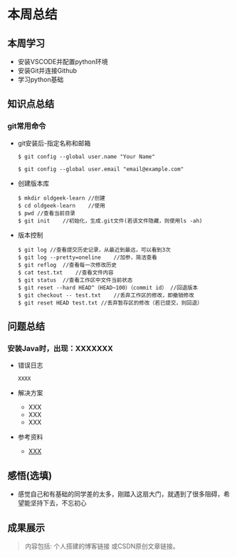 # 本周总结

## 本周学习


- 安装VSCODE并配置python环境
- 安装Git并连接Github
- 学习python基础

## 知识点总结

### git常用命令

- git安装后-指定名称和邮箱

  ```
  $ git config --global user.name "Your Name"
   
  $ git config --global user.email "email@example.com"
  ```

- 创建版本库

  ```
  $ mkdir oldgeek-learn	//创建
  $ cd oldgeek-learn	//使用
  $ pwd	//查看当前目录
  $ git init	//初始化，生成.git文件(若该文件隐藏，则使用ls -ah)
  ```

- 版本控制

  ```
  $ git log	//查看提交历史记录，从最近到最远，可以看到3次
  $ git log --pretty=oneline	//加参，简洁查看
  $ git reflog	//查看每一次修改历史
  $ cat test.txt	//查看文件内容
  $ git status	//查看工作区中文件当前状态
  $ git reset --hard HEAD^（HEAD~100）（commit id）	//回退版本
  $ git checkout -- test.txt	//丢弃工作区的修改，即撤销修改
  $ git reset HEAD test.txt	//丢弃暂存区的修改（若已提交，则回退）
  ```

## 问题总结

### 安装Java时，出现：XXXXXXX

- 错误日志

  ```
  XXXX
  ```

- 解决方案

  - XXX
  - XXX
  - XXX

- 参考资料

  - [XXX](XXX)

## 感悟(选填)

- 感觉自己和有基础的同学差的太多，刚踏入这扇大门，就遇到了很多阻碍，希望能坚持下去，不忘初心

## 成果展示
> 内容包括: 个人搭建的博客链接 或CSDN原创文章链接。
